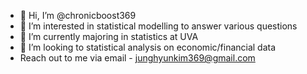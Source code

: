 - 👋 Hi, I’m @chronicboost369
- 👀 I’m interested in statistical modelling to answer various questions
- 🌱 I’m currently majoring in statistics at UVA
- 💞️ I’m looking to statistical analysis on economic/financial data
- Reach out to me via email - junghyunkim369@gmail.com

<!---
chronicboost369/chronicboost369 is a ✨ special ✨ repository because its `README.md` (this file) appears on your GitHub profile.
You can click the Preview link to take a look at your changes.
--->
